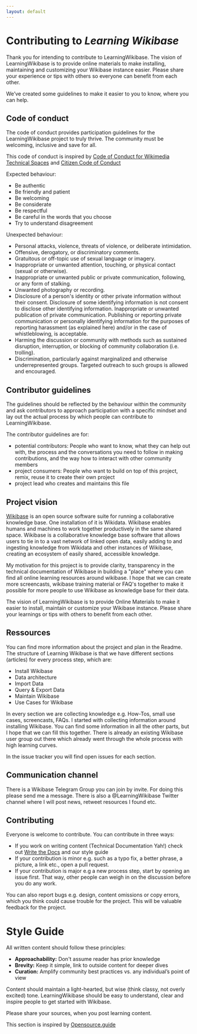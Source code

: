 ```yaml
---
layout: default
---
```


# Contributing to *Learning Wikibase*

Thank you for intending to contribute to LearningWikibase. The vision of LearningWikibase is to provide online materials to make installing, maintaining and customizing your Wikibase instance easier. Please share your experience or tips with others so everyone can benefit from each other. 

We’ve created some guidelines to make it easier to you to know, where you can help.

## Code of conduct

The code of conduct provides participation guidelines for the LearningWikibase project to truly thrive. The community must be welcoming, inclusive and save for all.

This code of conduct is inspired by [Code of Conduct for Wikimedia Technical Spaces](https://www.mediawiki.org/wiki/Code_of_Conduct) and [Citizen Code of Conduct](http://citizencodeofconduct.org/)

Expected behaviour:
- Be authentic
- Be friendly and patient
- Be welcoming
- Be considerate
- Be respectful
- Be careful in the words that you choose
- Try to understand disagreement

Unexpected behaviour: 
- Personal attacks, violence, threats of violence, or deliberate intimidation.
- Offensive, derogatory, or discriminatory comments.
- Gratuitous or off-topic use of sexual language or imagery.
- Inappropriate or unwanted attention, touching, or physical contact (sexual or otherwise).
- Inappropriate or unwanted public or private communication, following, or any form of stalking.
- Unwanted photography or recording.
- Disclosure of a person's identity or other private information without their consent. Disclosure of some identifying information is not consent to disclose other identifying information.
Inappropriate or unwanted publication of private communication. Publishing or reporting private communication or personally identifying information for the purposes of reporting harassment (as explained here) and/or in the case of whistleblowing, is acceptable.
- Harming the discussion or community with methods such as sustained disruption, interruption, or blocking of community collaboration (i.e. trolling).
- Discrimination, particularly against marginalized and otherwise underrepresented groups. Targeted outreach to such groups is allowed and encouraged.

## Contributor guidelines

The guidelines should be reflected by the behaviour within the community and ask contributors to approach participation
with a specific mindset and lay out the actual process by which people can contribute to LearningWikibase.

The contributor guidelines are for:

- potential contributors: People who want to know, what they can help out with, the process and the conversations you
  need to follow in making contributions, and the way how to interact with other community members
- project consumers: People who want to build on top of this project, remix, reuse it to create their own project
- project lead who creates and maintains this file

## Project vision

[Wikibase](wikiba.se) is an open source software suite for running a collaborative knowledge base. One installation of
it is Wikidata. Wikibase enables humans and machines to work together productively in the same shared space. Wikibase is
a collaborative knowledge base software that allows users to tie in to a vast network of linked open data, easily adding
to and ingesting knowledge from Wikidata and other instances of Wikibase, creating an ecosystem of easily shared,
accessible knowledge.

My motivation for this project is to provide clarity, transparency in the technical documentation of Wikibase in
building a "place" where you can find all online learning resources around wikibase. I hope that we can create more
screencasts, wikibase training material or FAQ's together to make it possible for more people to use Wikibase as
knowledge base for their data.

The vision of LearningWikibase is to provide Online Materials to make it easier to install, maintain or customize your
Wikibase instance. Please share your learnings or tips with others to benefit from each other.

## Ressources

You can find more information about the project and plan in the Readme. The structure of Learning Wikibase is that we
have different sections (articles) for every process step, which are:

- Install Wikibase
- Data architecture
- Import Data
- Query & Export Data
- Maintain Wikibase
- Use Cases for Wikibase

In every section we are collecting knowledge e.g. How-Tos, small use cases, screencasts, FAQs. I started with collecting
information around installing Wikibase. You can find some information in all the other parts, but I hope that we can
fill this together. There is already an existing Wikibase user group out there which already went through the whole
process with high learning curves.

In the issue tracker you will find open issues for each section.

## Communication channel

There is a Wikibase Telegram Group you can join by invite. For doing this please send me a message. There is also a
@LearningWikibase Twitter channel where I will post news, retweet resources I found etc.

## Contributing

Everyone is welcome to contribute.
You can contribute in three ways:

- If you work on writing content (Technical Documentation Yah!) check
  out [Write the Docs](https://www.writethedocs.org/guide/) and our style guide
- If your contribution is minor e.g. such as a typo fix, a better phrase, a picture, a link etc., open a pull request.
- If your contribution is major e.g a new process step, start by opening an issue first. That way, other people can
  weigh in on the discussion before you do any work.

You can also report bugs e.g. design, content omissions or copy errors, which you think could cause trouble for the
project. This will be valuable feedback for the project.

# Style Guide

All written content should follow these principles:

- **Approachability:** Don't assume reader has prior knowledge
- **Brevity:** Keep it simple, link to outside content for deeper dives
- **Curation:** Amplify community best practices vs. any individual’s point of view

Content should maintain a light-hearted, but wise (think classy, not overly excited) tone. LearningWikibase should be
easy to understand, clear and inspire people to get started with Wikibase.

Please share your sources, when you post learning content.

This section is inspired
by [Opensource.guide](https://github.com/github/opensource.guide/edit/master/docs/styleguide.md)

